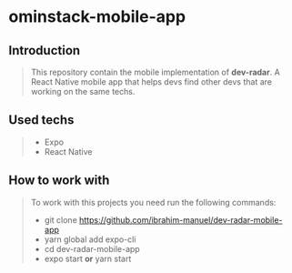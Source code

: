 # ominstack-mobile-app

Introduction
-------------

> This repository contain the mobile implementation of **dev-radar**. A React Native mobile app that helps devs find other devs that are working on the same techs.

Used techs
----------

> * Expo
> * React Native

How to work with
-----------------
> To work with this projects you need run the following commands:
> * git clone https://github.com/ibrahim-manuel/dev-radar-mobile-app
> * yarn global add expo-cli
> * cd dev-radar-mobile-app
> * expo start **or** yarn start